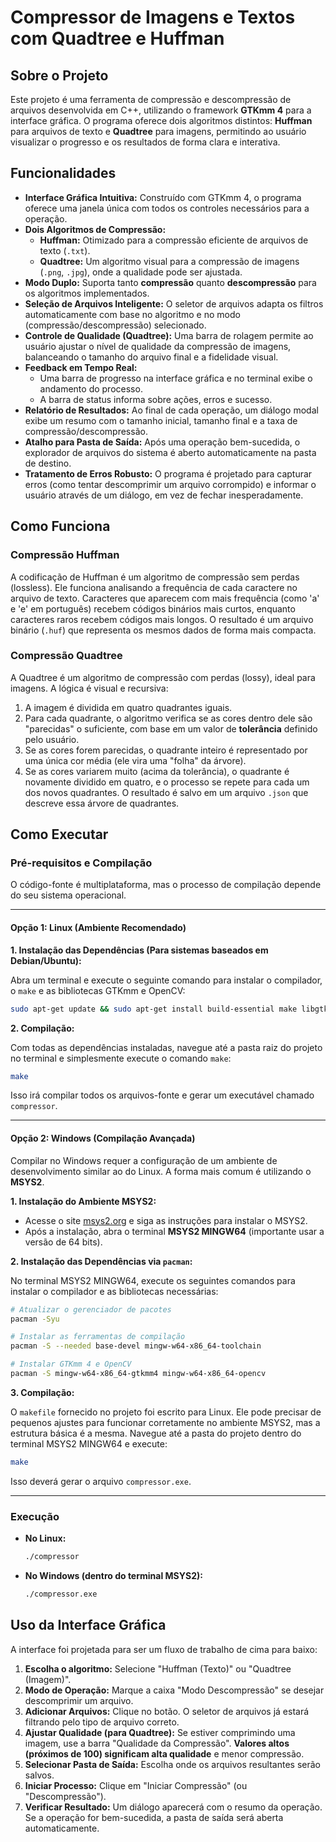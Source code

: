 # Compressor de Imagens e Textos com Quadtree e Huffman

## Sobre o Projeto

Este projeto é uma ferramenta de compressão e descompressão de arquivos desenvolvida em C++, utilizando o framework **GTKmm 4** para a interface gráfica. O programa oferece dois algoritmos distintos: **Huffman** para arquivos de texto e **Quadtree** para imagens, permitindo ao usuário visualizar o progresso e os resultados de forma clara e interativa.

## Funcionalidades

-   **Interface Gráfica Intuitiva:** Construído com GTKmm 4, o programa oferece uma janela única com todos os controles necessários para a operação.
-   **Dois Algoritmos de Compressão:**
    -   **Huffman:** Otimizado para a compressão eficiente de arquivos de texto (`.txt`).
    -   **Quadtree:** Um algoritmo visual para a compressão de imagens (`.png`, `.jpg`), onde a qualidade pode ser ajustada.
-   **Modo Duplo:** Suporta tanto **compressão** quanto **descompressão** para os algoritmos implementados.
-   **Seleção de Arquivos Inteligente:** O seletor de arquivos adapta os filtros automaticamente com base no algoritmo e no modo (compressão/descompressão) selecionado.
-   **Controle de Qualidade (Quadtree):** Uma barra de rolagem permite ao usuário ajustar o nível de qualidade da compressão de imagens, balanceando o tamanho do arquivo final e a fidelidade visual.
-   **Feedback em Tempo Real:**
    -   Uma barra de progresso na interface gráfica e no terminal exibe o andamento do processo.
    -   A barra de status informa sobre ações, erros e sucesso.
-   **Relatório de Resultados:** Ao final de cada operação, um diálogo modal exibe um resumo com o tamanho inicial, tamanho final e a taxa de compressão/descompressão.
-   **Atalho para Pasta de Saída:** Após uma operação bem-sucedida, o explorador de arquivos do sistema é aberto automaticamente na pasta de destino.
-   **Tratamento de Erros Robusto:** O programa é projetado para capturar erros (como tentar descomprimir um arquivo corrompido) e informar o usuário através de um diálogo, em vez de fechar inesperadamente.

## Como Funciona

### Compressão Huffman
A codificação de Huffman é um algoritmo de compressão sem perdas (lossless). Ele funciona analisando a frequência de cada caractere no arquivo de texto. Caracteres que aparecem com mais frequência (como 'a' e 'e' em português) recebem códigos binários mais curtos, enquanto caracteres raros recebem códigos mais longos. O resultado é um arquivo binário (`.huf`) que representa os mesmos dados de forma mais compacta.

### Compressão Quadtree
A Quadtree é um algoritmo de compressão com perdas (lossy), ideal para imagens. A lógica é visual e recursiva:
1.  A imagem é dividida em quatro quadrantes iguais.
2.  Para cada quadrante, o algoritmo verifica se as cores dentro dele são "parecidas" o suficiente, com base em um valor de **tolerância** definido pelo usuário.
3.  Se as cores forem parecidas, o quadrante inteiro é representado por uma única cor média (ele vira uma "folha" da árvore).
4.  Se as cores variarem muito (acima da tolerância), o quadrante é novamente dividido em quatro, e o processo se repete para cada um dos novos quadrantes.
O resultado é salvo em um arquivo `.json` que descreve essa árvore de quadrantes.

## Como Executar

### Pré-requisitos e Compilação

O código-fonte é multiplataforma, mas o processo de compilação depende do seu sistema operacional.

---

#### **Opção 1: Linux (Ambiente Recomendado)**

**1. Instalação das Dependências (Para sistemas baseados em Debian/Ubuntu):**

Abra um terminal e execute o seguinte comando para instalar o compilador, o `make` e as bibliotecas GTKmm e OpenCV:

```bash
sudo apt-get update && sudo apt-get install build-essential make libgtkmm-4.0-dev libopencv-dev
```

**2. Compilação:**

Com todas as dependências instaladas, navegue até a pasta raiz do projeto no terminal e simplesmente execute o comando `make`:

```bash
make
```

Isso irá compilar todos os arquivos-fonte e gerar um executável chamado `compressor`.

---

#### **Opção 2: Windows (Compilação Avançada)**

Compilar no Windows requer a configuração de um ambiente de desenvolvimento similar ao do Linux. A forma mais comum é utilizando o **MSYS2**.

**1. Instalação do Ambiente MSYS2:**

-   Acesse o site [msys2.org](https://www.msys2.org/) e siga as instruções para instalar o MSYS2.
-   Após a instalação, abra o terminal **MSYS2 MINGW64** (importante usar a versão de 64 bits).

**2. Instalação das Dependências via `pacman`:**

No terminal MSYS2 MINGW64, execute os seguintes comandos para instalar o compilador e as bibliotecas necessárias:

```bash
# Atualizar o gerenciador de pacotes
pacman -Syu

# Instalar as ferramentas de compilação
pacman -S --needed base-devel mingw-w64-x86_64-toolchain

# Instalar GTKmm 4 e OpenCV
pacman -S mingw-w64-x86_64-gtkmm4 mingw-w64-x86_64-opencv
```

**3. Compilação:**

O `makefile` fornecido no projeto foi escrito para Linux. Ele pode precisar de pequenos ajustes para funcionar corretamente no ambiente MSYS2, mas a estrutura básica é a mesma. Navegue até a pasta do projeto dentro do terminal MSYS2 MINGW64 e execute:

```bash
make
```

Isso deverá gerar o arquivo `compressor.exe`.

---

### Execução

-   **No Linux:**
    ```bash
    ./compressor
    ```
-   **No Windows (dentro do terminal MSYS2):**
    ```bash
    ./compressor.exe
    ```

## Uso da Interface Gráfica

A interface foi projetada para ser um fluxo de trabalho de cima para baixo:

1.  **Escolha o algoritmo:** Selecione "Huffman (Texto)" ou "Quadtree (Imagem)".
2.  **Modo de Operação:** Marque a caixa "Modo Descompressão" se desejar descomprimir um arquivo.
3.  **Adicionar Arquivos:** Clique no botão. O seletor de arquivos já estará filtrando pelo tipo de arquivo correto.
4.  **Ajustar Qualidade (para Quadtree):** Se estiver comprimindo uma imagem, use a barra "Qualidade da Compressão". **Valores altos (próximos de 100) significam alta qualidade** e menor compressão.
5.  **Selecionar Pasta de Saída:** Escolha onde os arquivos resultantes serão salvos.
6.  **Iniciar Processo:** Clique em "Iniciar Compressão" (ou "Descompressão").
7.  **Verificar Resultado:** Um diálogo aparecerá com o resumo da operação. Se a operação for bem-sucedida, a pasta de saída será aberta automaticamente.